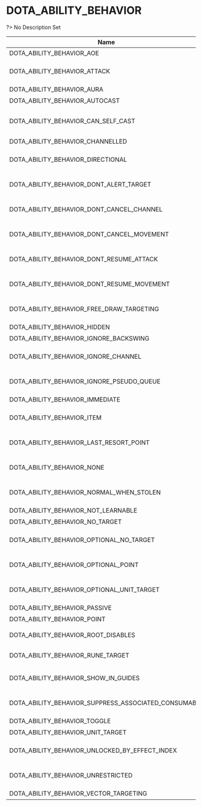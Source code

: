 # DOTA_ABILITY_BEHAVIOR
?> No Description Set

Name|Value|Description|Client
--|:--:|--|:--:
DOTA_ABILITY_BEHAVIOR_AOE|32|范围型技能|✔
DOTA_ABILITY_BEHAVIOR_ATTACK|131072|No Description Set|✔
DOTA_ABILITY_BEHAVIOR_AURA|65536|光环|✔
DOTA_ABILITY_BEHAVIOR_AUTOCAST|4096|自动施法|✔
DOTA_ABILITY_BEHAVIOR_CAN_SELF_CAST|0|不能对自己施放，仅做显示用。|✔
DOTA_ABILITY_BEHAVIOR_CHANNELLED|128|持续施法|✔
DOTA_ABILITY_BEHAVIOR_DIRECTIONAL|1024|No Description Set|✔
DOTA_ABILITY_BEHAVIOR_DONT_ALERT_TARGET|16777216|No Description Set|✔
DOTA_ABILITY_BEHAVIOR_DONT_CANCEL_CHANNEL|536870912|No Description Set|✔
DOTA_ABILITY_BEHAVIOR_DONT_CANCEL_MOVEMENT|8388608|No Description Set|✔
DOTA_ABILITY_BEHAVIOR_DONT_RESUME_ATTACK|33554432|No Description Set|✔
DOTA_ABILITY_BEHAVIOR_DONT_RESUME_MOVEMENT|262144|No Description Set|✔
DOTA_ABILITY_BEHAVIOR_FREE_DRAW_TARGETING|0|No Description Set|✔
DOTA_ABILITY_BEHAVIOR_HIDDEN|1|隐藏|✔
DOTA_ABILITY_BEHAVIOR_IGNORE_BACKSWING|134217728|无视后摇|✔
DOTA_ABILITY_BEHAVIOR_IGNORE_CHANNEL|4194304|No Description Set|✔
DOTA_ABILITY_BEHAVIOR_IGNORE_PSEUDO_QUEUE|2097152|No Description Set|✔
DOTA_ABILITY_BEHAVIOR_IMMEDIATE|2048|立即|✔
DOTA_ABILITY_BEHAVIOR_ITEM|256|No Description Set|✔
DOTA_ABILITY_BEHAVIOR_LAST_RESORT_POINT|-2147483648|No Description Set|✔
DOTA_ABILITY_BEHAVIOR_NONE|0|No Description Set|✔
DOTA_ABILITY_BEHAVIOR_NORMAL_WHEN_STOLEN|67108864|No Description Set|✔
DOTA_ABILITY_BEHAVIOR_NOT_LEARNABLE|64|不能学习|✔
DOTA_ABILITY_BEHAVIOR_NO_TARGET|4|无目标|✔
DOTA_ABILITY_BEHAVIOR_OPTIONAL_NO_TARGET|32768|No Description Set|✔
DOTA_ABILITY_BEHAVIOR_OPTIONAL_POINT|16384|No Description Set|✔
DOTA_ABILITY_BEHAVIOR_OPTIONAL_UNIT_TARGET|8192|No Description Set|✔
DOTA_ABILITY_BEHAVIOR_PASSIVE|2|被动|✔
DOTA_ABILITY_BEHAVIOR_POINT|16|点目标|✔
DOTA_ABILITY_BEHAVIOR_ROOT_DISABLES|524288|缠绕时不可用|✔
DOTA_ABILITY_BEHAVIOR_RUNE_TARGET|268435456|可选神符目标|✔
DOTA_ABILITY_BEHAVIOR_SHOW_IN_GUIDES|0|No Description Set|✔
DOTA_ABILITY_BEHAVIOR_SUPPRESS_ASSOCIATED_CONSUMABLE|0|No Description Set|✔
DOTA_ABILITY_BEHAVIOR_TOGGLE|512|开关型|✔
DOTA_ABILITY_BEHAVIOR_UNIT_TARGET|8|单位目标|✔
DOTA_ABILITY_BEHAVIOR_UNLOCKED_BY_EFFECT_INDEX|0|No Description Set|✔
DOTA_ABILITY_BEHAVIOR_UNRESTRICTED|1048576|No Description Set|✔
DOTA_ABILITY_BEHAVIOR_VECTOR_TARGETING|1073741824|矢量技能|✔
